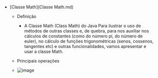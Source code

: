 * [Classe Math](Classe Math.md)
  * Definição
    - A Classe Math (Class Math) do Java
      Para ilustrar o uso de métodos de outras classes e,  de quebra, para nos auxiliar nos cálculos de constantes (como do número pi, do número de euler), no cálculo       de funções trigonométricas (senos, cossenos, tangentes etc) e outras funcionalidades, vamos apresentar e usar a classe Math.
      
  * Principais operações 
  * 
    ![image](https://user-images.githubusercontent.com/78597253/188229604-68a064c9-112f-4888-9947-1c7882f60e36.png)
    
